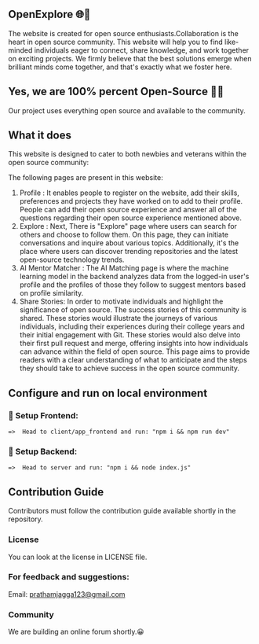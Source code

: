 ##       OpenExplore  🌐🧠
The website is created for open source enthusiasts.Collaboration is  the heart in open source community. This website will help you to  find like-minded individuals eager to connect, share knowledge, and work together on exciting projects. We firmly believe that the best solutions emerge when brilliant minds come together, and that's exactly what we foster here.

## Yes, we are 100% percent Open-Source 🌟💯
Our project uses everything open source and available to the community.

## What it does
This website is designed to cater to both newbies and veterans within the open source community:

The following pages are present in this website:

1.  Profile :  It enables people to register on the website, add their skills, preferences and projects they have worked on to add to their profile. People can add their open source experience and answer all of the questions regarding their open source experience mentioned above.
2.  Explore  :  Next, There is  "Explore" page where users can search for others and choose to follow them. On this page, they can initiate conversations and inquire about various topics. Additionally, it's the place where users can discover trending repositories and the latest open-source technology trends.
3. AI Mentor Matcher : The AI Matching page is where the machine learning model in the backend analyzes data from the logged-in user's profile and the profiles of those they follow to suggest mentors based on profile similarity.
4. Share Stories: In order to motivate individuals and highlight the significance of open source. The success stories of this community is shared. These stories would illustrate the journeys of various individuals, including their experiences during their college years and their initial engagement with Git. These stories would also delve into their first pull request and merge, offering insights into how individuals can advance within the field of open source. This page aims to provide readers with a clear understanding of what to anticipate and the steps they should take to achieve success in the open source community.

## Configure and run on local environment

### 🚀 Setup Frontend:
    =>  Head to client/app_frontend and run: "npm i && npm run dev" 
### 🚀 Setup Backend:
    =>  Head to server and run: "npm i && node index.js"

## Contribution Guide
Contributors must follow the contribution guide available shortly in the repository.

### License
You can look at the license in LICENSE file.

### For feedback and suggestions:
Email: prathamjagga123@gmail.com

### Community
We are building an online forum shortly.😀
